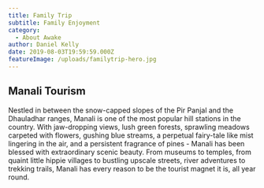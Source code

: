 ```yaml
---
title: Family Trip
subtitle: Family Enjoyment
category:
  - About Awake
author: Daniel Kelly
date: 2019-08-03T19:59:59.000Z
featureImage: /uploads/familytrip-hero.jpg
---
```

## Manali Tourism

Nestled in between the snow-capped slopes of the Pir Panjal and the Dhauladhar ranges, Manali is one of the most popular hill stations in the country. With jaw-dropping views, lush green forests, sprawling meadows carpeted with flowers, gushing blue streams, a perpetual fairy-tale like mist lingering in the air, and a persistent fragrance of pines - Manali has been blessed with extraordinary scenic beauty. From museums to temples, from quaint little hippie villages to bustling upscale streets, river adventures to trekking trails, Manali has every reason to be the tourist magnet it is, all year round.